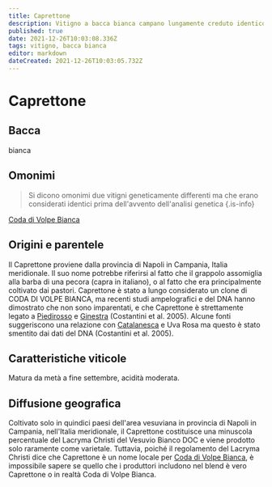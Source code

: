 ```yaml
---
title: Caprettone
description: Vitigno a bacca bianca campano lungamente creduto identico alla Coda di Volpe Bianca
published: true
date: 2021-12-26T10:03:08.336Z
tags: vitigno, bacca bianca
editor: markdown
dateCreated: 2021-12-26T10:03:05.732Z
---
```


# Caprettone

## Bacca

bianca

## Omonimi
> Si dicono omonimi due vitigni geneticamente differenti ma che erano considerati identici prima dell'avvento dell'analisi genetica
{.is-info}

[Coda di Volpe Bianca](/vitigni/bacca-bianca/coda-di-volpe-bianca)

## Origini e parentele

Il Caprettone proviene dalla provincia di Napoli in Campania, Italia meridionale. Il suo nome potrebbe riferirsi al fatto che il grappolo assomiglia alla barba di una pecora (capra in italiano), o al fatto che era principalmente coltivato dai pastori. Caprettone è stato a lungo considerato un clone di CODA DI VOLPE BIANCA, ma recenti studi ampelografici e del DNA hanno dimostrato che non sono imparentati, e che Caprettone è strettamente legato a [Piedirosso](/vitigni/Italia/bacca-nera/piedirosso) e [Ginestra](/vitigni/Italia/bacca-bianca/ginestra) (Costantini et al. 2005). Alcune fonti suggeriscono una relazione con [Catalanesca](/vitigni/Italia/bacca-nera/catalanesca) e Uva Rosa ma questo è stato smentito dai dati del DNA (Costantini et al. 2005).


## Caratteristiche viticole

Matura da metà a fine settembre, acidità moderata.

## Diffusione geografica

Coltivato solo in quindici paesi dell'area vesuviana in provincia di Napoli in Campania, nell'Italia meridionale, il Caprettone costituisce una minuscola percentuale del Lacryma Christi del Vesuvio Bianco DOC e viene prodotto solo raramente come varietale. Tuttavia, poiché il regolamento del Lacryma Christi dice che Caprettone è un nome locale per [Coda di Volpe Bianca](/vitigni/bacca-bianca/coda-di-volpe-bianca), è impossibile sapere se quello che i produttori includono nel blend è vero Caprettone o in realtà Coda di Volpe Bianca.